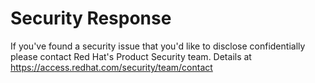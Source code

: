 # Security Response

If you've found a security issue that you'd like to disclose confidentially please contact Red Hat's Product Security team. 
Details at https://access.redhat.com/security/team/contact
